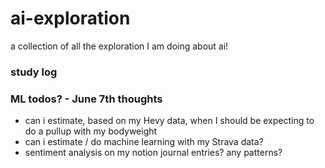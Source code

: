 # ai-exploration
a collection of all the exploration I am doing about ai!

### study log

### ML todos? - June 7th thoughts
- can i estimate, based on my Hevy data, when I should be expecting to do a pullup with my bodyweight 
- can i estimate / do machine learning with my Strava data? 
- sentiment analysis on my notion journal entries? any patterns? 


